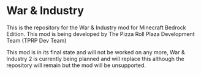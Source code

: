 # War & Industry
This is the repository for the War & Industry mod for Minecraft Bedrock Edition.  This mod is being developed by The Pizza Roll Plaza Development Team (TPRP Dev Team)

This mod is in its final state and will not be worked on any more, War & Industry 2 is currently being planned and will replace this although the repository will remain but the mod will be unsupported.
